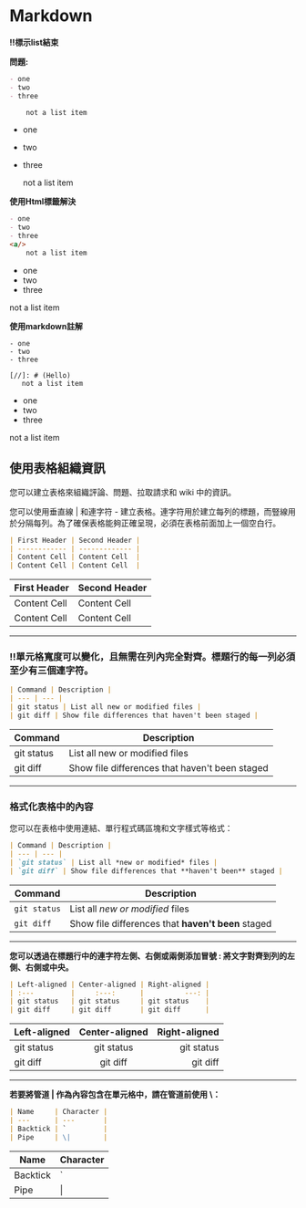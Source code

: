 # Markdown

**‼️標示list結束**

**問題:**

```md
- one
- two
- three

    not a list item
```

- one
- two
- three

    not a list item
    
**使用Html標籤解決**

```md
- one
- two
- three
<a/>
    not a list item
```

- one
- two
- three
<a/>  
    not a list item
    
 **使用markdown註解**
 
 ```
 - one
- two
- three

[//]: # (Hello)
    not a list item
 ```  
 
  - one
- two
- three

[//]: #
    not a list item 

## 使用表格組織資訊

您可以建立表格來組織評論、問題、拉取請求和 wiki 中的資訊。

您可以使用垂直線 | 和連字符 - 建立表格。連字符用於建立每列的標題，而豎線用於分隔每列。為了確保表格能夠正確呈現，必須在表格前面加上一個空白行。

```md
| First Header | Second Header |
| ------------ | ------------- |
| Content Cell | Content Cell  |
| Content Cell | Content Cell  |
```

| First Header | Second Header |
| ------------ | ------------- |
| Content Cell | Content Cell  |
| Content Cell | Content Cell  |

---
### ‼️單元格寬度可以變化，且無需在列內完全對齊。標題行的每一列必須至少有三個連字符。

```md
| Command | Description |
| --- | --- |
| git status | List all new or modified files |
| git diff | Show file differences that haven't been staged |
```

| Command | Description |
| --- | --- |
| git status | List all new or modified files |
| git diff | Show file differences that haven't been staged |

---

### 格式化表格中的內容

您可以在表格中使用連結、單行程式碼區塊和文字樣式等格式：

```md
| Command | Description |
| --- | --- |
| `git status` | List all *new or modified* files |
| `git diff` | Show file differences that **haven't been** staged |
```

| Command | Description |
| --- | --- |
| `git status` | List all *new or modified* files |
| `git diff` | Show file differences that **haven't been** staged |

---

**您可以透過在標題行中的連字符左側、右側或兩側添加冒號 : 將文字對齊到列的左側、右側或中央。**

```md
| Left-aligned | Center-aligned | Right-aligned |
| :---         |     :---:      |          ---: |
| git status   | git status     | git status    |
| git diff     | git diff       | git diff      |
```

| Left-aligned | Center-aligned | Right-aligned |
| :---         |     :---:      |          ---: |
| git status   | git status     | git status    |
| git diff     | git diff       | git diff      |

---

**若要將管道 | 作為內容包含在單元格中，請在管道前使用 \：**

```md
| Name     | Character |
| ---      | ---       |
| Backtick | `         |
| Pipe     | \|        |
```

| Name     | Character |
| ---      | ---       |
| Backtick | `         |
| Pipe     | \|        |
